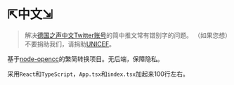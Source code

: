 # ⇱中文⇲

>解决[德国之声中文Twitter账号](https://twitter.com/dw_chinese)的简中推文常有错别字的问题。
>（如果您想）不要捐助我们，请捐助[UNICEF](https://donate.unicef.org/donate/now)。

基于[node-opencc](https://github.com/compulim/node-opencc)的繁简转换项目。无后端，保障隐私。

采用`React`和`TypeScript`，`App.tsx`和`index.tsx`加起来100行左右。
